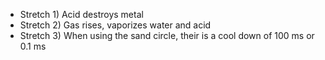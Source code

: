 - Stretch 1) Acid destroys metal
- Stretch 2) Gas rises, vaporizes water and acid
- Stretch 3) When using the sand circle, their is a cool down of 100 ms or 0.1 ms
